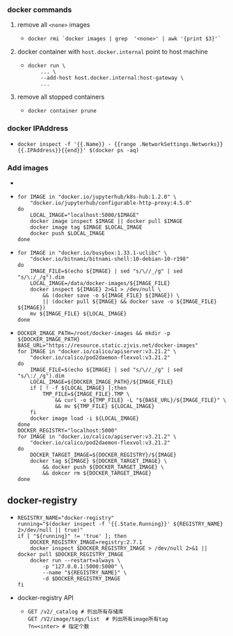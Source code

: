 ### docker commands

1. remove all `<none>` images
    + ```shell
      docker rmi `docker images | grep  '<none>' | awk '{print $3}'`
      ```
2. docker container with `host.docker.internal` point to host machine
    + ```shell
      docker run \
          ... \
          --add-host host.docker.internal:host-gateway \
          ...
      ```
3. remove all stopped containers
    + ```shell
      docker container prune
      ```
### docker IPAddress 
* ```shell
  docker inspect -f '{{.Name}} - {{range .NetworkSettings.Networks}}{{.IPAddress}}{{end}}' $(docker ps -aq)
  ``` 

### Add images
* 
* ```shell
  for IMAGE in "docker.io/jupyterhub/k8s-hub:1.2.0" \
      "docker.io/jupyterhub/configurable-http-proxy:4.5.0"
  do
      LOCAL_IMAGE="localhost:5000/$IMAGE"
      docker image inspect $IMAGE || docker pull $IMAGE
      docker image tag $IMAGE $LOCAL_IMAGE
      docker push $LOCAL_IMAGE
  done
  ```
* ```shell
  for IMAGE in "docker.io/busybox:1.33.1-uclibc" \
      "docker.io/bitnami/bitnami-shell:10-debian-10-r198"
  do
      IMAGE_FILE=$(echo ${IMAGE} | sed "s/\//_/g" | sed "s/\:/_/g").dim
      LOCAL_IMAGE=/data/docker-images/${IMAGE_FILE}
      docker inspect ${IMAGE} 2>&1 > /dev/null \
          && (docker save -o ${IMAGE_FILE} ${IMAGE}) \
          || (docker pull ${IMAGE} && docker save -o ${IMAGE_FILE} ${IMAGE})
      mv ${IMAGE_FILE} ${LOCAL_IMAGE}
  done 
  ```
* ```shell
  DOCKER_IMAGE_PATH=/root/docker-images && mkdir -p ${DOCKER_IMAGE_PATH}
  BASE_URL="https://resource.static.zjvis.net/docker-images"
  for IMAGE in "docker.io/calico/apiserver:v3.21.2" \
      "docker.io/calico/pod2daemon-flexvol:v3.21.2"
  do
      IMAGE_FILE=$(echo ${IMAGE} | sed "s/\//_/g" | sed "s/\:/_/g").dim
      LOCAL_IMAGE=${DOCKER_IMAGE_PATH}/${IMAGE_FILE}
      if [ ! -f ${LOCAL_IMAGE} ];then
          TMP_FILE=${IMAGE_FILE}.TMP \
              && curl -o ${TMP_FILE} -L "${BASE_URL}/${IMAGE_FILE}" \
              && mv ${TMP_FILE} ${LOCAL_IMAGE}
      fi
      docker image load -i ${LOCAL_IMAGE}
  done
  DOCKER_REGISTRY="localhost:5000"
  for IMAGE in "docker.io/calico/apiserver:v3.21.2" \
      "docker.io/calico/pod2daemon-flexvol:v3.21.2"
  do
      DOCKER_TARGET_IMAGE=${DOCKER_REGISTRY}/${IMAGE}
      docker tag ${IMAGE} ${DOCKER_TARGET_IMAGE} \
          && docker push ${DOCKER_TARGET_IMAGE} \
          && dokcer rm ${DOCKER_TARGET_IMAGE}
  done
  ```
  
## docker-registry
* ```shell
  REGISTRY_NAME="docker-registry"
  running="$(docker inspect -f '{{.State.Running}}' ${REGISTRY_NAME} 2>/dev/null || true)"
  if [ "${running}" != 'true' ]; then
      DOCKER_REGISTRY_IMAGE=registry:2.7.1
      docker inspect $DOCKER_REGISTRY_IMAGE > /dev/null 2>&1 || docker pull $DOCKER_REGISTRY_IMAGE
      docker run --restart=always \
          -p "127.0.0.1:5000:5000" \
          --name "${REGISTRY_NAME}" \
          -d $DOCKER_REGISTRY_IMAGE
  fi
  ```
* docker-registry API
  * ```shell
    GET /v2/_catalog # 列出所有存储库
    GET /V2/image/tags/list  # 列出所有image所有tag
    ?n=<inter> # 指定个数
    ```